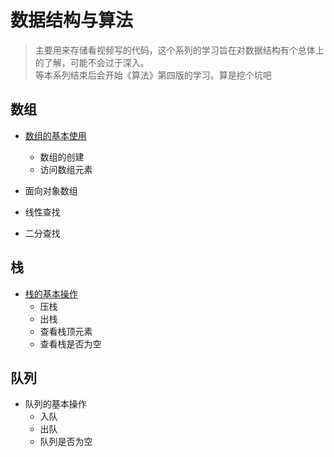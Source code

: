 # 数据结构与算法

> 主要用来存储看视频写的代码，这个系列的学习旨在对数据结构有个总体上的了解，可能不会过于深入。<br>等本系列结束后会开始《算法》第四版的学习。算是挖个坑吧

## 数组

- <a href = "https://github.com/DefaultStudent/DataStruct/blob/master/src/demo/">数组的基本使用 </a>

    - 数组的创建
    - 访问数组元素
- 面向对象数组
- 线性查找
- 二分查找

## 栈

- <a href="https://github.com/DefaultStudent/DataStruct/tree/master/src/demo1">栈的基本操作</a>
    - 压栈
    - 出栈
    - 查看栈顶元素
    - 查看栈是否为空
    
## 队列

- 队列的基本操作
    - 入队
    - 出队
    - 队列是否为空
    
